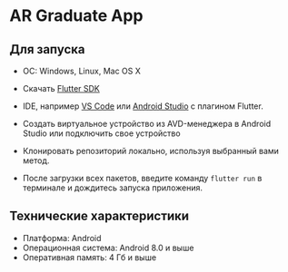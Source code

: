# AR Graduate App

## Для запуска

- ОС: Windows, Linux, Mac OS X

- Скачать [Flutter SDK](https://docs.flutter.dev/get-started/install)

- IDE, например [VS Code](https://docs.flutter.dev/get-started/install) или [Android Studio](https://developer.android.com/studio) с плагином Flutter.

- Создать виртуальное устройство из AVD-менеджера в Android Studio или подключить свое устройство

- Клонировать репозиторий локально, используя выбранный вами метод.

- После загрузки всех пакетов, введите команду ```flutter run``` в терминале и дождитесь запуска приложения.

## Технические характеристики

- Платформа: Android
- Операционная система: Android 8.0 и выше
- Оперативная память: 4 Гб и выше

